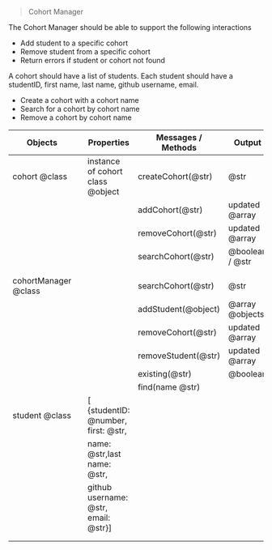 > Cohort Manager

The Cohort Manager should be able to support the following interactions

- Add student to a specific cohort
- Remove student from a specific cohort
- Return errors if student or cohort not found

A cohort should have a list of students. Each student should have a studentID, first name, last name, github username, email.

- Create a cohort with a cohort name
- Search for a cohort by cohort name
- Remove a cohort by cohort name

| Objects              |     | Properties                           | Messages / Methods  | Output          |
| -------------------- | --- | ------------------------------------ | ------------------- | --------------- |
| cohort @class        |     | instance of cohort class @object     | createCohort(@str)  | @str            |
|                      |     |                                      | addCohort(@str)     | updated @array  |
|                      |     |                                      | removeCohort(@str)  | updated @array  |
|                      |     |                                      | searchCohort(@str)  | @boolean / @str |
|                      |     |                                      |                     |                 |
|                      |     |                                      |                     |                 |
| cohortManager @class |     |                                      | searchCohort(@str)  | @str            |
|                      |     |                                      | addStudent(@object) | @array @objects |
|                      |     |                                      | removeCohort(@str)  | updated @array  |
|                      |     |                                      | removeStudent(@str) | updated @array  |
|                      |     |                                      | existing(@str)      | @boolean        |
|                      |     |                                      | find(name @str)     |                 |
| student @class       |     | [ {studentID: @number, first: @str,  |                     |                 |
|                      |     | name: @str,last name: @str,          |                     |                 |
|                      |     | github username: @str, email: @str}] |                     |                 |
|                      |     |                                      |                     |                 |
|                      |     |                                      |                     |                 |
